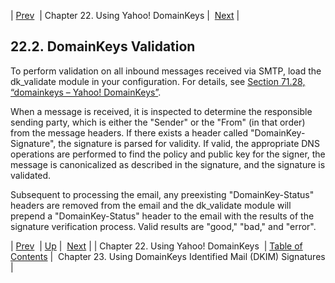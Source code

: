 | [Prev](using_domainkeys)  | Chapter 22. Using Yahoo! DomainKeys |  [Next](using_dkim) |

## 22.2. DomainKeys Validation

To perform validation on all inbound messages received via SMTP, load the dk_validate module in your configuration. For details, see [Section 71.28, “domainkeys – Yahoo! DomainKeys”](modules.domainkeys "71.28. domainkeys – Yahoo! DomainKeys").

When a message is received, it is inspected to determine the responsible sending party, which is either the "Sender" or the "From" (in that order) from the message headers. If there exists a header called "DomainKey-Signature", the signature is parsed for validity. If valid, the appropriate DNS operations are performed to find the policy and public key for the signer, the message is canonicalized as described in the signature, and the signature is validated.

Subsequent to processing the email, any preexisting "DomainKey-Status" headers are removed from the email and the dk_validate module will prepend a "DomainKey-Status" header to the email with the results of the signature verification process. Valid results are "good," "bad," and "error".

| [Prev](using_domainkeys)  | [Up](using_domainkeys) |  [Next](using_dkim) |
| Chapter 22. Using Yahoo! DomainKeys  | [Table of Contents](index) |  Chapter 23. Using DomainKeys Identified Mail (DKIM) Signatures |


